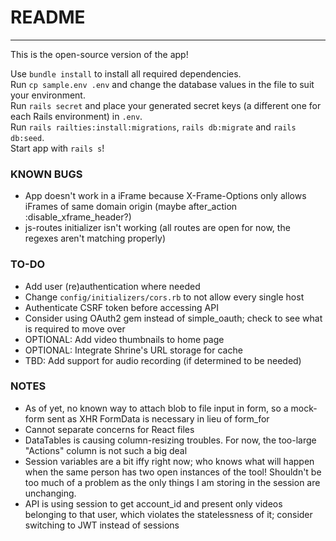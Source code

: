 # README
---

This is the open-source version of the app!



Use `bundle install` to install all required dependencies.  
Run `cp sample.env .env` and change the database values in the file to suit your environment.  
Run `rails secret` and place your generated secret keys (a different one for each Rails environment) in `.env`.  
Run `rails railties:install:migrations`, `rails db:migrate` and `rails db:seed`.  
Start app with `rails s`!

### KNOWN BUGS

* App doesn't work in a iFrame because X-Frame-Options only allows iFrames of same domain origin (maybe after_action :disable_xframe_header?)
* js-routes initializer isn't working (all routes are open for now, the regexes aren't matching properly)

### TO-DO

* Add user (re)authentication where needed
* Change `config/initializers/cors.rb` to not allow every single host
* Authenticate CSRF token before accessing API
* Consider using OAuth2 gem instead of simple_oauth; check to see what is required to move over
* OPTIONAL: Add video thumbnails to home page
* OPTIONAL: Integrate Shrine's URL storage for cache
* TBD: Add support for audio recording (if determined to be needed)

### NOTES

* As of yet, no known way to attach blob to file input in form, so a mock-form sent as XHR FormData is necessary in lieu of form_for
* Cannot separate concerns for React files
* DataTables is causing column-resizing troubles. For now, the too-large "Actions" column is not such a big deal
* Session variables are a bit iffy right now; who knows what will happen when the same person has two open instances of the tool! Shouldn't be too much of a problem as the only things I am storing in the session are unchanging.
* API is using session to get account_id and present only videos belonging to that user, which violates the statelessness of it; consider switching to JWT instead of sessions
